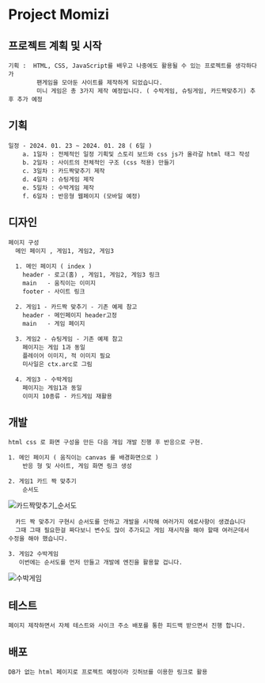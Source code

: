 # Project Momizi

## 프로젝트 계획 및 시작

    기획 :  HTML, CSS, JavaScript를 배우고 나중에도 활용될 수 있는 프로젝트를 생각하다가 
            팬게임을 모아둔 사이트를 제작하게 되었습니다.
            미니 게임은 총 3가지 제작 예정입니다. ( 수박게임, 슈팅게임, 카드짝맞추기) 추후 추가 예정
    
## 기획

    일정 - 2024. 01. 23 ~ 2024. 01. 28 ( 6일 )
        a. 1일차 : 전체적인 일정 기획및 스토리 보드와 css js가 올라갈 html 태그 작성
        b. 2일차 : 사이트의 전체적인 구조 (css 적용) 만들기
        c. 3일차 : 카드짝맞추기 제작
        d. 4일차 : 슈팅게임 제작
        e. 5일차 : 수박게임 제작
        f. 6일차 : 반응형 웹페이지 (모바일 예정)

## 디자인

    페이지 구성
      메인 페이지 , 게임1, 게임2, 게임3

      1. 메인 페이지 ( index ) 
        header - 로고(홈) , 게임1, 게임2, 게임3 링크
        main   - 움직이는 이미지
        footer - 사이트 링크

      2. 게임1 - 카드짝 맞추기 - 기존 예제 참고
        header - 메인페이지 header고정
        main   - 게임 페이지

      3. 게임2 - 슈팅게임 - 기존 예제 참고
        페이지는 게임 1과 동일
        플레이어 이미지, 적 이미지 필요
        미사일은 ctx.arc로 그림
      
      4. 게임3 - 수박게임
        페이지는 게임1과 동일
        이미지 10종류 - 카드게임 재활용

## 개발
    html css 로 화면 구성을 만든 다음 개임 개발 진행 후 반응으로 구현.

    1. 메인 페이지 ( 움직이는 canvas 를 배경화면으로 )    
        반응 형 및 사이트, 게임 화면 링크 생성

    2. 게임1 카드 짝 맞추기
        순서도
        
![카드짝맞추기_순서도](https://github.com/PARK-Yunjae/ProjectMomizi/assets/153791225/5411f50c-e99e-4951-a9b0-84265384c9cb)

      카드 짝 맞추기 구현시 순서도를 안하고 개발을 시작해 여러가지 에로사항이 생겼습니다
      그때 그때 필요한걸 짜다보니 변수도 많이 추가되고 게임 재시작을 해야 할때 여러군데서 수정을 해야 했습니다.

    3. 게임2 수박게임
       이번에는 순서도를 먼저 만들고 개발에 엔진을 활용할 겁니다.

![수박게임](https://github.com/PARK-Yunjae/ProjectMomizi/assets/153791225/c29b3feb-aece-4217-ac0c-dda074316c37)


## 테스트 
    페이지 제작하면서 자체 테스트와 사이크 주소 배포를 통한 피드백 받으면서 진행 합니다.
## 배포
    DB가 없는 html 페이지로 프로젝트 예정이라 깃허브를 이용한 링크로 활용
